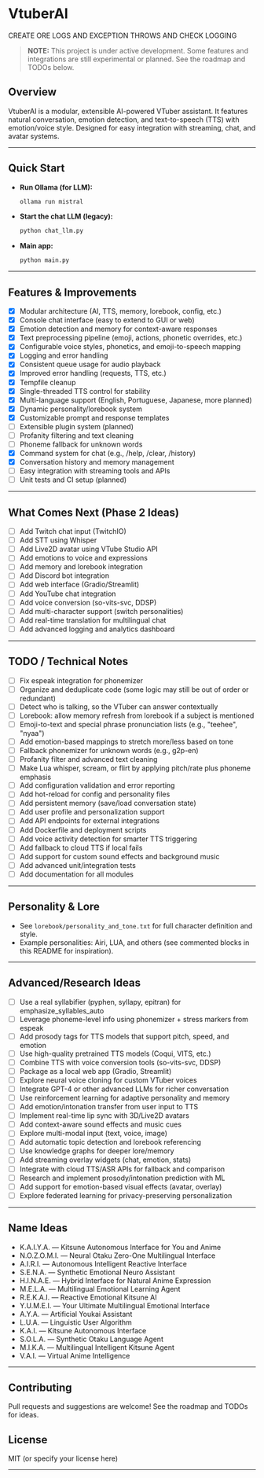# VtuberAI

CREATE ORE LOGS AND EXCEPTION THROWS AND CHECK LOGGING

> **NOTE:** This project is under active development. Some features and integrations are still experimental or planned. See the roadmap and TODOs below.

## Overview
VtuberAI is a modular, extensible AI-powered VTuber assistant. It features natural conversation, emotion detection, and text-to-speech (TTS) with emotion/voice style. Designed for easy integration with streaming, chat, and avatar systems.

---

## Quick Start
- **Run Ollama (for LLM):**
  ```sh
  ollama run mistral
  ```
- **Start the chat LLM (legacy):**
  ```sh
  python chat_llm.py
  ```
- **Main app:**
  ```sh
  python main.py
  ```

---

## Features & Improvements
- [x] Modular architecture (AI, TTS, memory, lorebook, config, etc.)
- [x] Console chat interface (easy to extend to GUI or web)
- [x] Emotion detection and memory for context-aware responses
- [x] Text preprocessing pipeline (emoji, actions, phonetic overrides, etc.)
- [x] Configurable voice styles, phonetics, and emoji-to-speech mapping
- [x] Logging and error handling
- [x] Consistent queue usage for audio playback
- [x] Improved error handling (requests, TTS, etc.)
- [x] Tempfile cleanup
- [x] Single-threaded TTS control for stability
- [x] Multi-language support (English, Portuguese, Japanese, more planned)
- [x] Dynamic personality/lorebook system
- [x] Customizable prompt and response templates
- [ ] Extensible plugin system (planned)
- [ ] Profanity filtering and text cleaning
- [ ] Phoneme fallback for unknown words
- [x] Command system for chat (e.g., /help, /clear, /history)
- [x] Conversation history and memory management
- [ ] Easy integration with streaming tools and APIs
- [ ] Unit tests and CI setup (planned)

---

## What Comes Next (Phase 2 Ideas)
- [ ] Add Twitch chat input (TwitchIO)
- [ ] Add STT using Whisper
- [ ] Add Live2D avatar using VTube Studio API
- [ ] Add emotions to voice and expressions
- [ ] Add memory and lorebook integration
- [ ] Add Discord bot integration
- [ ] Add web interface (Gradio/Streamlit)
- [ ] Add YouTube chat integration
- [ ] Add voice conversion (so-vits-svc, DDSP)
- [ ] Add multi-character support (switch personalities)
- [ ] Add real-time translation for multilingual chat
- [ ] Add advanced logging and analytics dashboard

---

## TODO / Technical Notes
- [ ] Fix espeak integration for phonemizer
- [ ] Organize and deduplicate code (some logic may still be out of order or redundant)
- [ ] Detect who is talking, so the VTuber can answer contextually
- [ ] Lorebook: allow memory refresh from lorebook if a subject is mentioned
- [ ] Emoji-to-text and special phrase pronunciation lists (e.g., "teehee", "nyaa")
- [ ] Add emotion-based mappings to stretch more/less based on tone
- [ ] Fallback phonemizer for unknown words (e.g., g2p-en)
- [ ] Profanity filter and advanced text cleaning
- [ ] Make Lua whisper, scream, or flirt by applying pitch/rate plus phoneme emphasis
- [ ] Add configuration validation and error reporting
- [ ] Add hot-reload for config and personality files
- [ ] Add persistent memory (save/load conversation state)
- [ ] Add user profile and personalization support
- [ ] Add API endpoints for external integrations
- [ ] Add Dockerfile and deployment scripts
- [ ] Add voice activity detection for smarter TTS triggering
- [ ] Add fallback to cloud TTS if local fails
- [ ] Add support for custom sound effects and background music
- [ ] Add advanced unit/integration tests
- [ ] Add documentation for all modules

---

## Personality & Lore
- See `lorebook/personality_and_tone.txt` for full character definition and style.
- Example personalities: Airi, LUA, and others (see commented blocks in this README for inspiration).

---

## Advanced/Research Ideas
- [ ] Use a real syllabifier (pyphen, syllapy, epitran) for emphasize_syllables_auto
- [ ] Leverage phoneme-level info using phonemizer + stress markers from espeak
- [ ] Add prosody tags for TTS models that support pitch, speed, and emotion
- [ ] Use high-quality pretrained TTS models (Coqui, VITS, etc.)
- [ ] Combine TTS with voice conversion tools (so-vits-svc, DDSP)
- [ ] Package as a local web app (Gradio, Streamlit)
- [ ] Explore neural voice cloning for custom VTuber voices
- [ ] Integrate GPT-4 or other advanced LLMs for richer conversation
- [ ] Use reinforcement learning for adaptive personality and memory
- [ ] Add emotion/intonation transfer from user input to TTS
- [ ] Implement real-time lip sync with 3D/Live2D avatars
- [ ] Add context-aware sound effects and music cues
- [ ] Explore multi-modal input (text, voice, image)
- [ ] Add automatic topic detection and lorebook referencing
- [ ] Use knowledge graphs for deeper lore/memory
- [ ] Add streaming overlay widgets (chat, emotion, stats)
- [ ] Integrate with cloud TTS/ASR APIs for fallback and comparison
- [ ] Research and implement prosody/intonation prediction with ML
- [ ] Add support for emotion-based visual effects (avatar, overlay)
- [ ] Explore federated learning for privacy-preserving personalization

---

## Name Ideas
- K.A.I.Y.A. — Kitsune Autonomous Interface for You and Anime
- N.O.Z.O.M.I. — Neural Otaku Zero-One Multilingual Interface
- A.I.R.I. — Autonomous Intelligent Reactive Interface
- S.E.N.A. — Synthetic Emotional Neuro Assistant
- H.I.N.A.E. — Hybrid Interface for Natural Anime Expression
- M.E.L.A. — Multilingual Emotional Learning Agent
- R.E.K.A.I. — Reactive Emotional Kitsune AI
- Y.U.M.E.I. — Your Ultimate Multilingual Emotional Interface
- A.Y.A. — Artificial Youkai Assistant
- L.U.A. — Linguistic User Algorithm
- K.A.I. — Kitsune Autonomous Interface
- S.O.L.A. — Synthetic Otaku Language Agent
- M.I.K.A. — Multilingual Intelligent Kitsune Agent
- V.A.I. — Virtual Anime Intelligence

---

## Contributing
Pull requests and suggestions are welcome! See the roadmap and TODOs for ideas.

## License
MIT (or specify your license here)

---

<!--
# vtuber_personality permanece como está
# Definir a personalidade da VTuber (como descrito anteriormente)
# ...existing code...
-->
